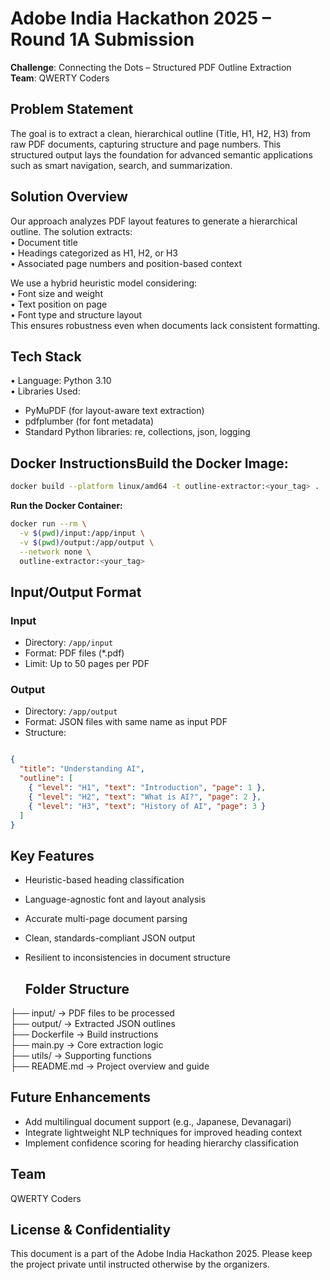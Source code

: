 # Adobe India Hackathon 2025 – Round 1A Submission  

**Challenge**: Connecting the Dots – Structured PDF Outline Extraction  
**Team**: QWERTY Coders  

## Problem Statement  
The goal is to extract a clean, hierarchical outline (Title, H1, H2, H3) from raw PDF documents, capturing structure and page numbers. This structured output lays the foundation for advanced semantic applications such as smart navigation, search, and summarization.

## Solution Overview  
Our approach analyzes PDF layout features to generate a hierarchical outline. The solution extracts:  
• Document title  
• Headings categorized as H1, H2, or H3  
• Associated page numbers and position-based context  

We use a hybrid heuristic model considering:  
• Font size and weight  
• Text position on page  
• Font type and structure layout  
This ensures robustness even when documents lack consistent formatting.

## Tech Stack  
• Language: Python 3.10  
• Libraries Used:  
   - PyMuPDF (for layout-aware text extraction)  
   - pdfplumber (for font metadata)  
   - Standard Python libraries: re, collections, json, logging

## Docker Instructions**Build the Docker Image:**  
```bash
docker build --platform linux/amd64 -t outline-extractor:<your_tag> .
```
**Run the Docker Container:**
```bash
docker run --rm \
  -v $(pwd)/input:/app/input \
  -v $(pwd)/output:/app/output \
  --network none \
  outline-extractor:<your_tag>
```
## Input/Output Format

### Input
- Directory: `/app/input`
- Format: PDF files (*.pdf)
- Limit: Up to 50 pages per PDF

### Output
- Directory: `/app/output`
- Format: JSON files with same name as input PDF
- Structure:
```json

{
  "title": "Understanding AI",
  "outline": [
    { "level": "H1", "text": "Introduction", "page": 1 },
    { "level": "H2", "text": "What is AI?", "page": 2 },
    { "level": "H3", "text": "History of AI", "page": 3 }
  ]
}
```

## Key Features

- Heuristic-based heading classification
- Language-agnostic font and layout analysis
- Accurate multi-page document parsing
- Clean, standards-compliant JSON output
- Resilient to inconsistencies in document structure

  ## Folder Structure

├── input/               → PDF files to be processed  
├── output/              → Extracted JSON outlines  
├── Dockerfile           → Build instructions  
├── main.py              → Core extraction logic  
├── utils/               → Supporting functions  
├── README.md            → Project overview and guide  

## Future Enhancements

- Add multilingual document support (e.g., Japanese, Devanagari)
- Integrate lightweight NLP techniques for improved heading context
- Implement confidence scoring for heading hierarchy classification

## Team
QWERTY Coders

## License & Confidentiality

This document is a part of the Adobe India Hackathon 2025. Please keep the project private until instructed otherwise by the organizers.
